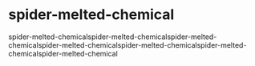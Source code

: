 # spider-melted-chemical
spider-melted-chemicalspider-melted-chemicalspider-melted-chemicalspider-melted-chemicalspider-melted-chemicalspider-melted-chemicalspider-melted-chemical
